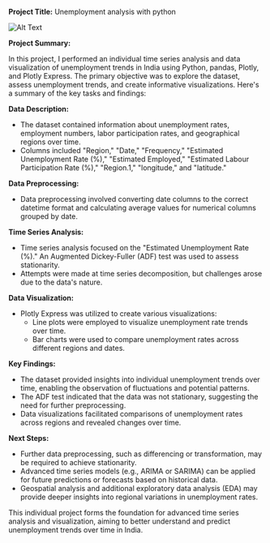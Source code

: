 **Project Title:** Unemployment analysis with python

![Alt Text](https://github.com/RobinMillford/OIBSIP_TASK2/blob/main/unemployment_jpg.png)

**Project Summary:**

In this project, I performed an individual time series analysis and data visualization of unemployment trends in India using Python, pandas, Plotly, and Plotly Express. The primary objective was to explore the dataset, assess unemployment trends, and create informative visualizations. Here's a summary of the key tasks and findings:

**Data Description:**
- The dataset contained information about unemployment rates, employment numbers, labor participation rates, and geographical regions over time.
- Columns included "Region," "Date," "Frequency," "Estimated Unemployment Rate (%)," "Estimated Employed," "Estimated Labour Participation Rate (%)," "Region.1," "longitude," and "latitude."

**Data Preprocessing:**
- Data preprocessing involved converting date columns to the correct datetime format and calculating average values for numerical columns grouped by date.

**Time Series Analysis:**
- Time series analysis focused on the "Estimated Unemployment Rate (%)." An Augmented Dickey-Fuller (ADF) test was used to assess stationarity.
- Attempts were made at time series decomposition, but challenges arose due to the data's nature.

**Data Visualization:**
- Plotly Express was utilized to create various visualizations:
  - Line plots were employed to visualize unemployment rate trends over time.
  - Bar charts were used to compare unemployment rates across different regions and dates.

**Key Findings:**
- The dataset provided insights into individual unemployment trends over time, enabling the observation of fluctuations and potential patterns.
- The ADF test indicated that the data was not stationary, suggesting the need for further preprocessing.
- Data visualizations facilitated comparisons of unemployment rates across regions and revealed changes over time.

**Next Steps:**
- Further data preprocessing, such as differencing or transformation, may be required to achieve stationarity.
- Advanced time series models (e.g., ARIMA or SARIMA) can be applied for future predictions or forecasts based on historical data.
- Geospatial analysis and additional exploratory data analysis (EDA) may provide deeper insights into regional variations in unemployment rates.

This individual project forms the foundation for advanced time series analysis and visualization, aiming to better understand and predict unemployment trends over time in India.
